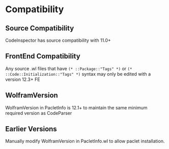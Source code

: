 
# Compatibility


## Source Compatibility

CodeInspector has source compatibility with 11.0+


## FrontEnd Compatibility

Any source .wl files that have `(* ::Package::"Tags" *)` or `(* ::Code::Initialization::"Tags" *)` syntax may only be edited with a version 12.3+ FE 


## WolframVersion

WolframVersion in PacletInfo is 12.1+ to maintain the same minimum required version as CodeParser


## Earlier Versions

Manually modify WolframVersion in PacletInfo.wl to allow paclet installation.
